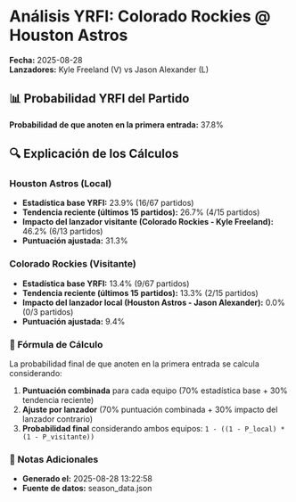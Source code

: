 # Análisis YRFI: Colorado Rockies @ Houston Astros

**Fecha:** 2025-08-28  
**Lanzadores:** Kyle Freeland (V) vs Jason Alexander (L)

## 📊 Probabilidad YRFI del Partido

**Probabilidad de que anoten en la primera entrada:** 37.8%

## 🔍 Explicación de los Cálculos

### Houston Astros (Local)
- **Estadística base YRFI:** 23.9% (16/67 partidos)
- **Tendencia reciente (últimos 15 partidos):** 26.7% (4/15 partidos)
- **Impacto del lanzador visitante (Colorado Rockies - Kyle Freeland):** 46.2% (6/13 partidos)
- **Puntuación ajustada:** 31.3%

### Colorado Rockies (Visitante)
- **Estadística base YRFI:** 13.4% (9/67 partidos)
- **Tendencia reciente (últimos 15 partidos):** 13.3% (2/15 partidos)
- **Impacto del lanzador local (Houston Astros - Jason Alexander):** 0.0% (0/3 partidos)
- **Puntuación ajustada:** 9.4%

### 📝 Fórmula de Cálculo

La probabilidad final de que anoten en la primera entrada se calcula considerando:
1. **Puntuación combinada** para cada equipo (70% estadística base + 30% tendencia reciente)
2. **Ajuste por lanzador** (70% puntuación combinada + 30% impacto del lanzador contrario)
3. **Probabilidad final** considerando ambos equipos: `1 - ((1 - P_local) * (1 - P_visitante))`

### 📌 Notas Adicionales

- **Generado el:** 2025-08-28 13:22:58
- **Fuente de datos:** season_data.json
